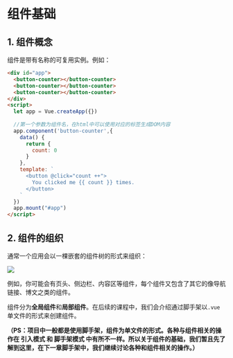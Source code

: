 # 组件基础

## 1. 组件概念

组件是带有名称的可复用实例。例如：

```html
<div id="app">
  <button-counter></button-counter>
  <button-counter></button-counter>
  <button-counter></button-counter>
</div>
<script>
  let app = Vue.createApp({})
  
  //第一个参数为组件名，在html中可以使用对应的标签生成DOM内容
  app.component('button-counter',{
    data() {
      return {
        count: 0
      }
    },
    template: `
      <button @click="count ++">
        You clicked me {{ count }} times.
      </button>
    `
  })
  app.mount("#app")
</script>
```

## 2. 组件的组织

通常一个应用会以一棵嵌套的组件树的形式来组织：

![](https://cn.vuejs.org/images/components.png)

例如，你可能会有页头、侧边栏、内容区等组件，每个组件又包含了其它的像导航链接、博文之类的组件。

组件分为**全局组件**和**局部组件**。在后续的课程中，我们会介绍通过脚手架以`.vue`单文件的形式来创建组件。



**（PS：项目中一般都是使用脚手架，组件为单文件的形式。各种与组件相关的操作在 引入模式 和 脚手架模式 中有所不一样。所以关于组件的基础，我们暂且先了解到这里，在下一章脚手架中，我们继续讨论各种和组件相关的操作。）**


